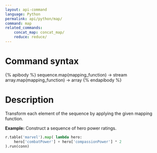 ```yaml
---
layout: api-command 
language: Python
permalink: api/python/map/
command: map 
related_commands:
    concat_map: concat_map/
    reduce: reduce/
---
```


# Command syntax #

{% apibody %}
sequence.map(mapping_function) &rarr; stream
array.map(mapping_function) &rarr; array
{% endapibody %}

# Description #

Transform each element of the sequence by applying the given mapping function.

__Example:__ Construct a sequence of hero power ratings.

```py
r.table('marvel').map( lambda hero:
    hero['combatPower'] + hero['compassionPower'] * 2
).run(conn)
```


